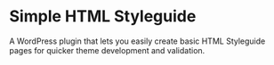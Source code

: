 # Simple HTML Styleguide
A WordPress plugin that lets you easily create basic HTML Styleguide pages for quicker theme development and validation.
